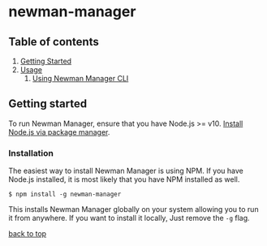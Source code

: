 # newman-manager
## Table of contents

1. [Getting Started](#getting-started)
2. [Usage](#usage)
    1. [Using Newman Manager CLI](#using-newman-manager-cli)

## Getting started

To run Newman Manager, ensure that you have Node.js >= v10. [Install Node.js via package manager](https://nodejs.org/en/download/package-manager/).

### Installation
The easiest way to install Newman Manager is using NPM. If you have Node.js installed, it is most likely that you have NPM installed as well.

```console
$ npm install -g newman-manager
```
This installs Newman Manager globally on your system allowing you to run it from anywhere. If you want to install it locally, Just remove the `-g` flag.

[back to top](#table-of-contents)
